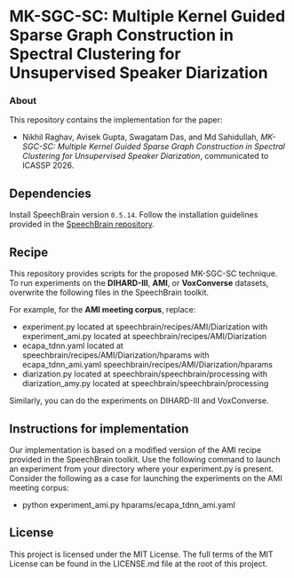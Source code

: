 # MK-SGC-SC: Multiple Kernel Guided Sparse Graph Construction in Spectral Clustering for Unsupervised Speaker Diarization

### About
This repository contains the implementation for the paper:  
- Nikhil Raghav, Avisek Gupta, Swagatam Das, and Md Sahidullah, *MK-SGC-SC: Multiple Kernel Guided Sparse Graph Construction in Spectral Clustering for Unsupervised Speaker Diarization*, communicated to ICASSP 2026.

## Dependencies
Install SpeechBrain version `0.5.14`.
Follow the installation guidelines provided in the [SpeechBrain repository](https://github.com/speechbrain/speechbrain).

## Recipe 
This repository provides scripts for the proposed MK-SGC-SC technique.  
To run experiments on the **DIHARD-III**, **AMI**, or **VoxConverse** datasets, overwrite the following files in the SpeechBrain toolkit.

For example, for the **AMI meeting corpus**, replace:
- experiment.py located at speechbrain/recipes/AMI/Diarization with experiment_ami.py located at speechbrain/recipes/AMI/Diarization
- ecapa_tdnn.yaml located at speechbrain/recipes/AMI/Diarization/hparams with ecapa_tdnn_ami.yaml  speechbrain/recipes/AMI/Diarization/hparams
- diarization.py located at speechbrain/speechbrain/processing with diarization_amy.py located at speechbrain/speechbrain/processing
  
Similarly, you can do the experiments on DIHARD-III and VoxConverse.

## Instructions for implementation
Our implementation is based on a modified version of the AMI recipe provided in the SpeechBrain toolkit.
Use the following command to launch an experiment from your directory where your experiment.py is present. Consider the following as a case for launching the experiments on the AMI meeting corpus: 
- python experiment_ami.py hparams/ecapa_tdnn_ami.yaml
  
## License
This project is licensed under the MIT License. The full terms of the MIT License can be found in the LICENSE.md file at the root of this project.

